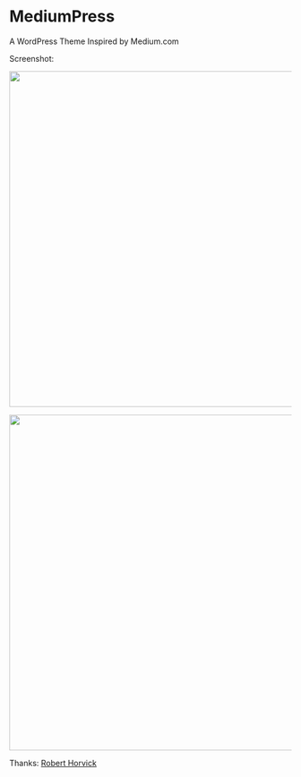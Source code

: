 MediumPress
===========

A WordPress Theme Inspired by Medium.com

Screenshot:
<p><img src="https://dl.dropboxusercontent.com/u/87401351/MediumPress/Screenshot-1.png" width="600px" /></p>
<p><img src="https://dl.dropboxusercontent.com/u/87401351/MediumPress/Screenshot-2.png" width="600px" /></p>


Thanks:
<a href="http://www.roberthorvick.com/2013/06/28/a-minimal-wordpress-theme-inspired-loosely-by-medium-com/">Robert Horvick</a>

